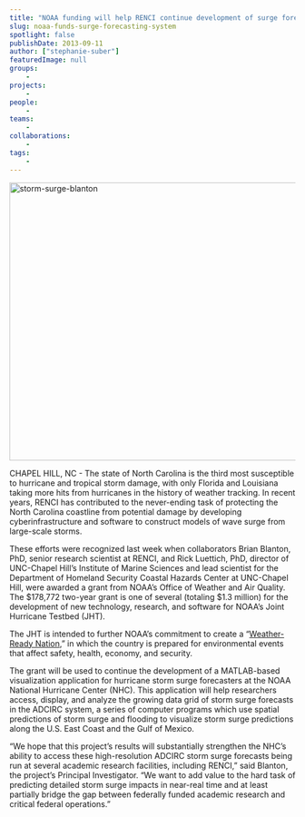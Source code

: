 ```yaml
---
title: "NOAA funding will help RENCI continue development of surge forecasting system"
slug: noaa-funds-surge-forecasting-system
spotlight: false
publishDate: 2013-09-11
author: ["stephanie-suber"]
featuredImage: null
groups:
    - 
projects:
    - 
people:
    - 
teams: 
    - 
collaborations:
    - 
tags:
    - 
---
```

<a href="https://www.renci.org/wp-content/uploads/2013/09/storm-surge-blanton.jpg"><img class="alignnone size-news-large wp-image-12536" alt="storm-surge-blanton" src="https://www.renci.org/wp-content/uploads/2013/09/storm-surge-blanton-640x490.jpg" width="640" height="490" /></a>

CHAPEL HILL, NC - The state of North Carolina is the third most susceptible to hurricane and tropical storm damage, with only Florida and Louisiana taking more hits from hurricanes in the history of weather tracking. In recent years, RENCI has contributed to the never-ending task of protecting the North Carolina coastline from potential damage by developing cyberinfrastructure and software to construct models of wave surge from large-scale storms.  <!--more-->

These efforts were recognized last week when collaborators Brian Blanton, PhD, senior research scientist at RENCI, and Rick Luettich, PhD, director of UNC-Chapel Hill’s Institute of Marine Sciences and lead scientist for the Department of Homeland Security Coastal Hazards Center at UNC-Chapel Hill, were awarded a grant from NOAA’s Office of Weather and Air Quality. The $178,772 two-year grant is one of several (totaling $1.3 million) for the development of new technology, research, and software for NOAA’s Joint Hurricane Testbed (JHT).

The JHT is intended to further NOAA’s commitment to create a “<a href="http://www.nws.noaa.gov/com/weatherreadynation/" target="_blank">Weather-Ready Nation</a>,” in which the country is prepared for environmental events that affect safety, health, economy, and security.

The grant will be used to continue the development of a MATLAB-based visualization application for hurricane storm surge forecasters at the NOAA National Hurricane Center (NHC). This application will help researchers access, display, and analyze the growing data grid of storm surge forecasts in the ADCIRC system, a series of computer programs which use spatial predictions of storm surge and flooding to visualize storm surge predictions along the U.S. East Coast and the Gulf of Mexico.

“We hope that this project’s results will substantially strengthen the NHC’s ability to access these high-resolution ADCIRC storm surge forecasts being run at several academic research facilities, including RENCI,” said Blanton, the project’s Principal Investigator. “We want to add value to the hard task of predicting detailed storm surge impacts in near-real time and at least partially bridge the gap between federally funded academic research and critical federal operations.”
